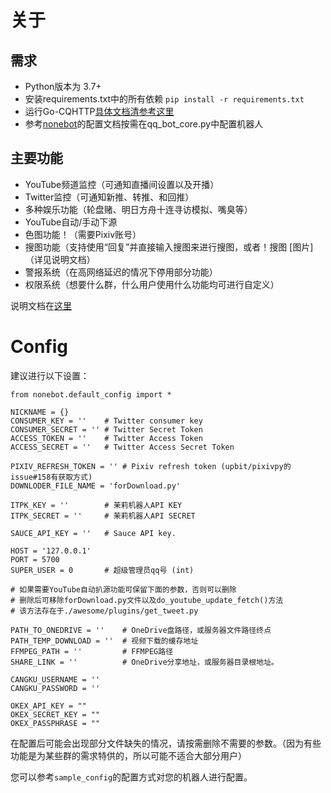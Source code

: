 # 关于	

## 需求

* Python版本为 3.7+
* 安装requirements.txt中的所有依赖 `pip install -r requirements.txt`
* 运行Go-CQHTTP[具体文档清参考这里](https://github.com/Mrs4s/go-cqhttp)
* 参考[nonebot](https://github.com/nonebot/nonebot)的配置文档按需在qq_bot_core.py中配置机器人

## 主要功能

* YouTube频道监控（可通知直播间设置以及开播）
* Twitter监控（可通知新推、转推、和回推）
* 多种娱乐功能（轮盘赌、明日方舟十连寻访模拟、嘴臭等）
* YouTube自动/手动下源
* 色图功能！（需要Pixiv账号）
* 搜图功能（支持使用“回复”并直接输入搜图来进行搜图，或者！搜图 [图片]（详见说明文档）
* 警报系统（在高网络延迟的情况下停用部分功能）
* 权限系统（想要什么群，什么用户使用什么功能均可进行自定义）

说明文档在[这里](https://github.com/remiliacn/Lingye-Bot)


# Config
建议进行以下设置：
```python3
from nonebot.default_config import *
    
NICKNAME = {}
CONSUMER_KEY = ''    # Twitter consumer key
CONSUMER_SECRET = '' # Twitter Secret Token
ACCESS_TOKEN = ''    # Twitter Access Token
ACCESS_SECRET = ''   # Twitter Access Secret Token

PIXIV_REFRESH_TOKEN = '' # Pixiv refresh token (upbit/pixivpy的issue#158有获取方式)
DOWNLODER_FILE_NAME = 'forDownload.py'

ITPK_KEY = ''        # 茉莉机器人API KEY
ITPK_SECRET = ''     # 茉莉机器人API SECRET

SAUCE_API_KEY = ''   # Sauce API key.

HOST = '127.0.0.1'
PORT = 5700
SUPER_USER = 0       # 超级管理员qq号 (int)

# 如果需要YouTube自动扒源功能可保留下面的参数，否则可以删除
# 删除后可移除forDownload.py文件以及do_youtube_update_fetch()方法
# 该方法存在于./awesome/plugins/get_tweet.py

PATH_TO_ONEDRIVE = ''    # OneDrive盘路径，或服务器文件路径终点
PATH_TEMP_DOWNLOAD = ''  # 视频下载的缓存地址
FFMPEG_PATH = ''         # FFMPEG路径
SHARE_LINK = ''          # OneDrive分享地址，或服务器目录根地址。

CANGKU_USERNAME = ''
CANGKU_PASSWORD = ''

OKEX_API_KEY = ""
OKEX_SECRET_KEY = ""
OKEX_PASSPHRASE = ""
```

在配置后可能会出现部分文件缺失的情况，请按需删除不需要的参数。（因为有些功能是为某些群的需求特供的，所以可能不适合大部分用户）

您可以参考`sample_config`的配置方式对您的机器人进行配置。
